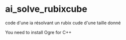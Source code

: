 # ai_solve_rubixcube
code d'une ia résolvant un rubix cude d'une taille donné

You need to install Ogre for C++
